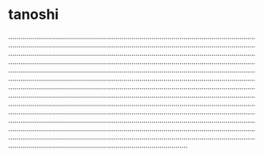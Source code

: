 # tanoshi
......................................................................................................................................................................................................................................................................................................................................................................................................................................................................................................................................................................................................................................................................................................................................................................................................................................................................................................................................................................................................................................................................................................................................................................................................................................................................................................................................................................................................................................................................................................................................................................................................................................................................................................................................................................